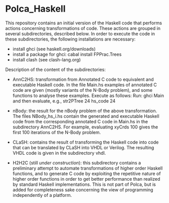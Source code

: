 # Polca_Haskell

This repository contains an initial version of the Haskell code that performs actions concerning transformations of code. These actions are grouped in several subdirectories, described below. In order to execute the code in these subdirectories, the following installations are necessary:

- install ghci (see haskell.org/downloads)
- install a package for ghci: cabal install FPPrac.Trees
- install clash (see clash-lang.org)

Description of the content of the subdirectories:

- AnnC2HS: transformation from Annotated C code to equivalent and executable Haskell code.
In the file Main.hs examples of annotated C code are given (mostly variants of the N-Body problem), and some functions to analyse these examples. Execute as follows:
Run: ghci Main
and then evaluate, e.g.,
str2PTree 24
hs_code 24

- nBody: the result for the nBody problem of the above transformation.
The files NBody_hs_i.hs contain the generated and executable Haskell code from the corresponding annotated C code in Main.hs in the subdirectory AnnC2HS.
For example, evaluating
xyCrds 100
gives the first 100 iterations of the N-Body problem.

- CLaSH: contains the result of transforming the Haskell code into code that can be translated by CLaSH into VHDL or Verilog. The resulting VHDL code is given in the subdirectory vhdl.

- H2H2C (still *under construction*): this subdirectory contains a preliminary attempt to automate transformations of higher order Haskell functions, and to generate C code by exploiting the repetitive nature of higher order functions in order to get better performance than realized by standard Haskell implementations. This is not part of Polca, but is added for completeness sake concerning the view of programming independently of a platform.
